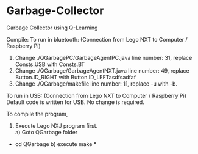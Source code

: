 # Garbage-Collector
Garbage Collector using Q-Learning

Compile:
To run in bluetooth: (Connection from Lego NXT to Computer / Raspberry Pi)
1) Change ./QGarbagePC/GarbageAgentPC.java line number: 31, 
   replace Consts.USB with Consts.BT
2) Change ./QGarbage/GarbageAgentNXT.java line number: 49, 
   replace Button.ID_RIGHT with Button.ID_LEFTasdfsadfaf
3) Change ./QGarbage/makefile line number: 11, 
   replace -u with -b.

To run in USB: (Connection from Lego NXT to Computer / Raspberry Pi)
   Default code is written for USB. No change is required.

To compile the program,
   1) Execute Lego NXJ program first.  
      a) Goto QGarbage folder  
*  cd QGarbage
      b) execute make * 
